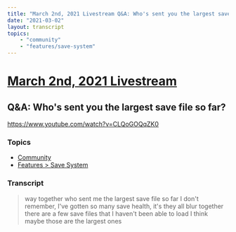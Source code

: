 ```yaml
---
title: "March 2nd, 2021 Livestream Q&A: Who's sent you the largest save file so far?"
date: "2021-03-02"
layout: transcript
topics:
    - "community"
    - "features/save-system"
---
```

# [March 2nd, 2021 Livestream](../2021-03-02.md)
## Q&A: Who's sent you the largest save file so far?
https://www.youtube.com/watch?v=CLQoGOQqZK0

### Topics
* [Community](../topics/community.md)
* [Features > Save System](../topics/features/save-system.md)

### Transcript

> way together who sent me the largest save file so far I don't remember, I've gotten so many save health, it's they all blur together there are a few save files that I haven't been able to load I think maybe those are the largest ones
